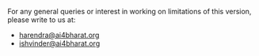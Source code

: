 For any general queries or interest in working on limitations of this version, please write to us at:
* harendra@ai4bharat.org
* ishvinder@ai4bharat.org

